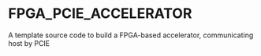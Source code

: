 # FPGA_PCIE_ACCELERATOR
A template source code to build a FPGA-based accelerator, communicating host by PCIE
